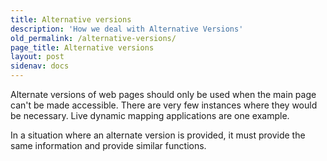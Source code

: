 ```yaml
---
title: Alternative versions
description: 'How we deal with Alternative Versions'
old_permalink: /alternative-versions/
page_title: Alternative versions
layout: post
sidenav: docs
---
```

Alternate versions of web pages should only be used when the main page can't be made accessible. There are very few instances where they would be necessary. Live dynamic mapping applications are one example.

In a situation where an alternate version is provided, it must provide the same information and provide similar functions.
